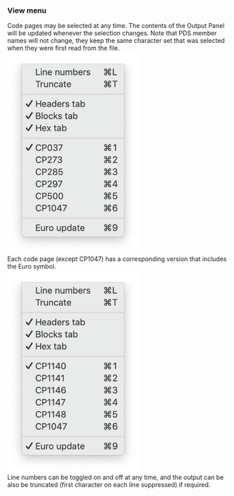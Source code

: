 ### View menu
Code pages may be selected at any time. The contents of the Output Panel will be updated whenever the selection changes. Note that PDS member names will not change, they keep the same character set that was selected when they were first read from the file.   
<img src="xmit-view-menu-1.png" alt="view1" width="300"/>  
Each code page (except CP1047) has a corresponding version that includes the Euro symbol.  
<img src="xmit-view-menu-2.png" alt="view2" width="300"/>  
Line numbers can be toggled on and off at any time, and the output can be also be truncated (first character on each line suppressed) if required.
